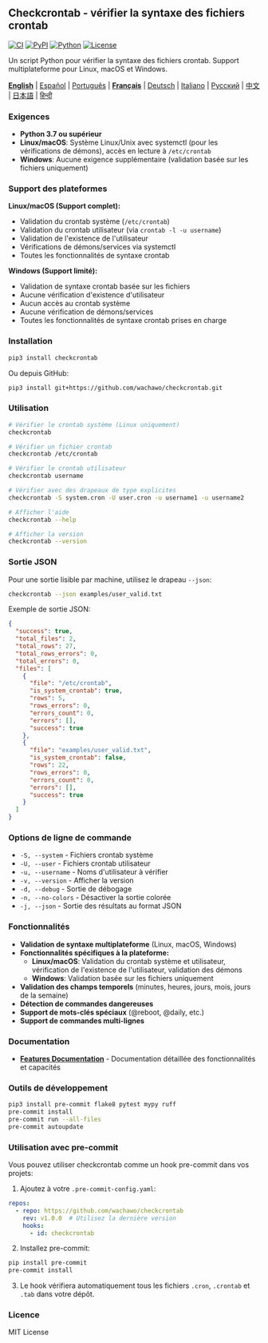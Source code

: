 ## Checkcrontab - vérifier la syntaxe des fichiers crontab

[![CI](https://github.com/wachawo/checkcrontab/actions/workflows/ci.yml/badge.svg)](https://github.com/wachawo/checkcrontab/actions/workflows/ci.yml)
[![PyPI](https://img.shields.io/pypi/v/checkcrontab.svg)](https://pypi.org/project/checkcrontab/)
[![Python](https://img.shields.io/pypi/pyversions/checkcrontab.svg)](https://pypi.org/project/checkcrontab/)
[![License](https://img.shields.io/badge/license-MIT-blue.svg)](https://github.com/wachawo/checkcrontab/blob/main/LICENSE)

Un script Python pour vérifier la syntaxe des fichiers crontab. Support multiplateforme pour Linux, macOS et Windows.

**[English](https://github.com/wachawo/checkcrontab/blob/main/README.md)** | [Español](https://github.com/wachawo/checkcrontab/blob/main/docs/README_ES.md) | [Português](https://github.com/wachawo/checkcrontab/blob/main/docs/README_PT.md) | **[Français](https://github.com/wachawo/checkcrontab/blob/main/docs/README_FR.md)** | [Deutsch](https://github.com/wachawo/checkcrontab/blob/main/docs/README_DE.md) | [Italiano](https://github.com/wachawo/checkcrontab/blob/main/docs/README_IT.md) | [Русский](https://github.com/wachawo/checkcrontab/blob/main/docs/README_RU.md) | [中文](https://github.com/wachawo/checkcrontab/blob/main/docs/README_ZH.md) | [日本語](https://github.com/wachawo/checkcrontab/blob/main/docs/README_JA.md) | [हिन्दी](https://github.com/wachawo/checkcrontab/blob/main/docs/README_HI.md)

### Exigences

- **Python 3.7 ou supérieur**
- **Linux/macOS**: Système Linux/Unix avec systemctl (pour les vérifications de démons), accès en lecture à `/etc/crontab`
- **Windows**: Aucune exigence supplémentaire (validation basée sur les fichiers uniquement)

### Support des plateformes

**Linux/macOS (Support complet):**
- Validation du crontab système (`/etc/crontab`)
- Validation du crontab utilisateur (via `crontab -l -u username`)
- Validation de l'existence de l'utilisateur
- Vérifications de démons/services via systemctl
- Toutes les fonctionnalités de syntaxe crontab

**Windows (Support limité):**
- Validation de syntaxe crontab basée sur les fichiers
- Aucune vérification d'existence d'utilisateur
- Aucun accès au crontab système
- Aucune vérification de démons/services
- Toutes les fonctionnalités de syntaxe crontab prises en charge

### Installation

```bash
pip3 install checkcrontab
```

Ou depuis GitHub:

```bash
pip3 install git+https://github.com/wachawo/checkcrontab.git
```

### Utilisation

```bash
# Vérifier le crontab système (Linux uniquement)
checkcrontab

# Vérifier un fichier crontab
checkcrontab /etc/crontab

# Vérifier le crontab utilisateur
checkcrontab username

# Vérifier avec des drapeaux de type explicites
checkcrontab -S system.cron -U user.cron -u username1 -u username2

# Afficher l'aide
checkcrontab --help

# Afficher la version
checkcrontab --version
```

### Sortie JSON

Pour une sortie lisible par machine, utilisez le drapeau `--json`:

```bash
checkcrontab --json examples/user_valid.txt
```

Exemple de sortie JSON:

```json
{
  "success": true,
  "total_files": 2,
  "total_rows": 27,
  "total_rows_errors": 0,
  "total_errors": 0,
  "files": [
    {
      "file": "/etc/crontab",
      "is_system_crontab": true,
      "rows": 5,
      "rows_errors": 0,
      "errors_count": 0,
      "errors": [],
      "success": true
    },
    {
      "file": "examples/user_valid.txt",
      "is_system_crontab": false,
      "rows": 22,
      "rows_errors": 0,
      "errors_count": 0,
      "errors": [],
      "success": true
    }
  ]
}
```

### Options de ligne de commande

- `-S, --system` - Fichiers crontab système
- `-U, --user` - Fichiers crontab utilisateur
- `-u, --username` - Noms d'utilisateur à vérifier
- `-v, --version` - Afficher la version
- `-d, --debug` - Sortie de débogage
- `-n, --no-colors` - Désactiver la sortie colorée
- `-j, --json` - Sortie des résultats au format JSON

### Fonctionnalités

- **Validation de syntaxe multiplateforme** (Linux, macOS, Windows)
- **Fonctionnalités spécifiques à la plateforme:**
  - **Linux/macOS**: Validation du crontab système et utilisateur, vérification de l'existence de l'utilisateur, validation des démons
  - **Windows**: Validation basée sur les fichiers uniquement
- **Validation des champs temporels** (minutes, heures, jours, mois, jours de la semaine)
- **Détection de commandes dangereuses**
- **Support de mots-clés spéciaux** (@reboot, @daily, etc.)
- **Support de commandes multi-lignes**

### Documentation

- **[Features Documentation](https://github.com/wachawo/checkcrontab/blob/main/docs/FEATURES.md)** - Documentation détaillée des fonctionnalités et capacités

### Outils de développement

```bash
pip3 install pre-commit flake8 pytest mypy ruff
pre-commit install
pre-commit run --all-files
pre-commit autoupdate
```

### Utilisation avec pre-commit

Vous pouvez utiliser checkcrontab comme un hook pre-commit dans vos projets:

1. Ajoutez à votre `.pre-commit-config.yaml`:

```yaml
repos:
  - repo: https://github.com/wachawo/checkcrontab
    rev: v1.0.0  # Utilisez la dernière version
    hooks:
      - id: checkcrontab
```

2. Installez pre-commit:

```bash
pip install pre-commit
pre-commit install
```

3. Le hook vérifiera automatiquement tous les fichiers `.cron`, `.crontab` et `.tab` dans votre dépôt.

### Licence

MIT License
